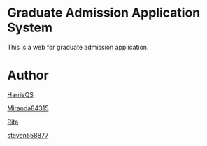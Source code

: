 # Graduate Admission Application System
This is a web for graduate admission application.

# Author
[HarrisQS](https://github.com/HarrisQs)

[Miranda84315](https://github.com/miranda84315)

[Rita](https://github.com/Rita20839)

[steven558877](https://github.com/steven558877)

